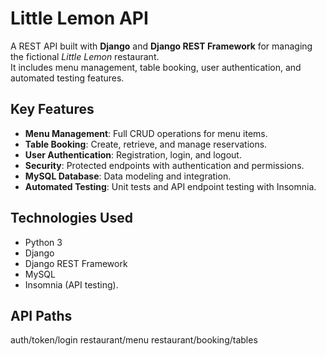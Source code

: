 # Little Lemon API

A REST API built with **Django** and **Django REST Framework** for managing the fictional *Little Lemon* restaurant.  
It includes menu management, table booking, user authentication, and automated testing features.

## Key Features
- **Menu Management**: Full CRUD operations for menu items.  
- **Table Booking**: Create, retrieve, and manage reservations.  
- **User Authentication**: Registration, login, and logout.  
- **Security**: Protected endpoints with authentication and permissions.  
- **MySQL Database**: Data modeling and integration.  
- **Automated Testing**: Unit tests and API endpoint testing with Insomnia.  

## Technologies Used
- Python 3  
- Django  
- Django REST Framework  
- MySQL  
- Insomnia (API testing).

## API Paths
auth/token/login
restaurant/menu
restaurant/booking/tables
